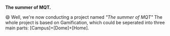 <b>The summer of MQT.</b>

:smile: Well, we're now conducting a project named <i>"The summer of MQT"</i>
The whole project is based on Gamification, which could be seperated into three main parts:
[Campus]+[Dome]+[Home].

